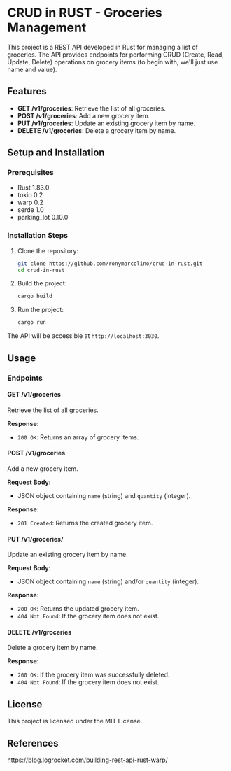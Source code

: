 # CRUD in RUST - Groceries Management

This project is a REST API developed in Rust for managing a list of groceries. The API provides endpoints for performing CRUD (Create, Read, Update, Delete) operations on grocery items (to begin with, we'll just use name and value).

## Features

- **GET /v1/groceries**: Retrieve the list of all groceries.
- **POST /v1/groceries**: Add a new grocery item.
- **PUT /v1/groceries**: Update an existing grocery item by name.
- **DELETE /v1/groceries**: Delete a grocery item by name.

## Setup and Installation

### Prerequisites

- Rust 1.83.0
- tokio 0.2
- warp 0.2
- serde 1.0
- parking_lot 0.10.0

### Installation Steps

1. Clone the repository:
   ```sh
   git clone https://github.com/ronymarcolino/crud-in-rust.git
   cd crud-in-rust
   ```

2. Build the project:
   ```sh
   cargo build
   ```

3. Run the project:
   ```sh
   cargo run
   ```

The API will be accessible at `http://localhost:3030`.

## Usage

### Endpoints

#### GET /v1/groceries
Retrieve the list of all groceries.

**Response:**
- `200 OK`: Returns an array of grocery items.

#### POST /v1/groceries
Add a new grocery item.

**Request Body:**
- JSON object containing `name` (string) and `quantity` (integer).

**Response:**
- `201 Created`: Returns the created grocery item.

#### PUT /v1/groceries/
Update an existing grocery item by name.

**Request Body:**
- JSON object containing `name` (string) and/or `quantity` (integer).

**Response:**
- `200 OK`: Returns the updated grocery item.
- `404 Not Found`: If the grocery item does not exist.

#### DELETE /v1/groceries
Delete a grocery item by name.

**Response:**
- `200 OK`: If the grocery item was successfully deleted.
- `404 Not Found`: If the grocery item does not exist.

## License

This project is licensed under the MIT License.

## References

https://blog.logrocket.com/building-rest-api-rust-warp/